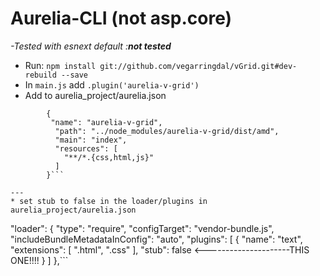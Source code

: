# Aurelia-CLI (not asp.core)

*-Tested with esnext default :**not tested***
* Run: ```npm install git://github.com/vegarringdal/vGrid.git#dev-rebuild --save```
* In ```main.js``` add ```.plugin('aurelia-v-grid')```
* Add to aurelia_project/aurelia.json
```
        {
         "name": "aurelia-v-grid",
          "path": "../node_modules/aurelia-v-grid/dist/amd",
          "main": "index",
          "resources": [
            "**/*.{css,html,js}"
          ]
        }```

---
* set stub to false in the loader/plugins in aurelia_project/aurelia.json
```
  "loader": {
      "type": "require",
      "configTarget": "vendor-bundle.js",
      "includeBundleMetadataInConfig": "auto",
      "plugins": [
        {
          "name": "text",
          "extensions": [
            ".html",
            ".css"
          ],
          "stub": false <---------------------THIS ONE!!!!
        }
      ]
    },```